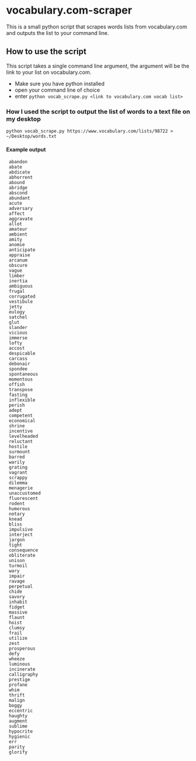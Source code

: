 # vocabulary.com-scraper
This is a small python script that scrapes words lists from vocabulary.com and outputs the list to your command line.

## How to use the script
This script takes a single command line argument, the argument will be the link to your list on vocabulary.com.
* Make sure you have python installed
* open your command line of choice
* enter ```python vocab_scrape.py <link to vocabulary.com vocab list>```

### How I used the script to output the list of words to a text file on my desktop
```
python vocab_scrape.py https://www.vocabulary.com/lists/98722 > ~/Desktop/words.txt
```
#### Example output
```
 abandon
 abate
 abdicate
 abhorrent
 abound
 abridge
 abscond
 abundant
 acute
 adversary
 affect
 aggravate
 allot
 amateur
 ambient
 amity
 anomie
 anticipate
 appraise
 arcanum
 obscure
 vague
 limber
 inertia
 ambiguous
 frugal
 corrugated
 vestibule
 jetty
 eulogy
 satchel
 glut
 slander
 vicious
 immerse
 lofty
 accost
 despicable
 carcass
 debonair
 spondee
 spontaneous
 momentous
 offish
 transpose
 fasting
 inflexible
 perish
 adept
 competent
 economical
 shrine
 incentive
 levelheaded
 reluctant
 hostile
 surmount
 barred
 warily
 grating
 vagrant
 scrappy
 dilemma
 menagerie
 unaccustomed
 fluorescent
 rodent
 humorous
 notary
 knead
 bliss
 impulsive
 interject
 jargon
 tight
 consequence
 obliterate
 unison
 turmoil
 wary
 impair
 ravage
 perpetual
 chide
 savory
 inhabit
 fidget
 massive
 flaunt
 hoist
 clumsy
 frail
 utilize
 zest
 prosperous
 defy
 wheeze
 luminous
 incinerate
 calligraphy
 prestige
 profane
 whim
 thrift
 malign
 boggy
 eccentric
 haughty
 augment
 sublime
 hypocrite
 hygienic
 err
 parity
 glorify

```


